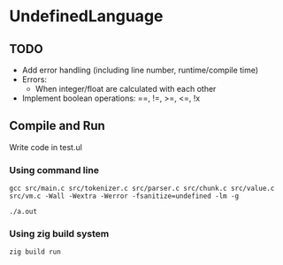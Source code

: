 # UndefinedLanguage

## TODO

- Add error handling (including line number, runtime/compile time)
- Errors:
	- When integer/float are calculated with each other
- Implement boolean operations: ==, !=, >=, <=, !x

## Compile and Run

Write code in test.ul

### Using command line

```
gcc src/main.c src/tokenizer.c src/parser.c src/chunk.c src/value.c src/vm.c -Wall -Wextra -Werror -fsanitize=undefined -lm -g
```

```
./a.out
```

### Using zig build system

```
zig build run
```
